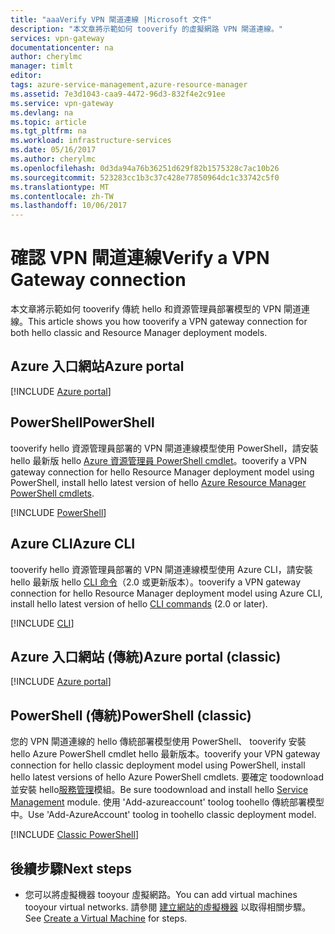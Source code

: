 ```yaml
---
title: "aaaVerify VPN 閘道連線 |Microsoft 文件"
description: "本文章將示範如何 tooverify 的虛擬網路 VPN 閘道連線。"
services: vpn-gateway
documentationcenter: na
author: cherylmc
manager: timlt
editor: 
tags: azure-service-management,azure-resource-manager
ms.assetid: 7e3d1043-caa9-4472-96d3-832f4e2c91ee
ms.service: vpn-gateway
ms.devlang: na
ms.topic: article
ms.tgt_pltfrm: na
ms.workload: infrastructure-services
ms.date: 05/16/2017
ms.author: cherylmc
ms.openlocfilehash: 0d3da94a76b36251d629f82b1575328c7ac10b26
ms.sourcegitcommit: 523283cc1b3c37c428e77850964dc1c33742c5f0
ms.translationtype: MT
ms.contentlocale: zh-TW
ms.lasthandoff: 10/06/2017
---
```

# <a name="verify-a-vpn-gateway-connection"></a><span data-ttu-id="82b78-103">確認 VPN 閘道連線</span><span class="sxs-lookup"><span data-stu-id="82b78-103">Verify a VPN Gateway connection</span></span>

<span data-ttu-id="82b78-104">本文章將示範如何 tooverify 傳統 hello 和資源管理員部署模型的 VPN 閘道連線。</span><span class="sxs-lookup"><span data-stu-id="82b78-104">This article shows you how tooverify a VPN gateway connection for both hello classic and Resource Manager deployment models.</span></span>

## <a name="azure-portal"></a><span data-ttu-id="82b78-105">Azure 入口網站</span><span class="sxs-lookup"><span data-stu-id="82b78-105">Azure portal</span></span>

[!INCLUDE [Azure portal](../../includes/vpn-gateway-verify-connection-portal-rm-include.md)]

## <a name="powershell"></a><span data-ttu-id="82b78-106">PowerShell</span><span class="sxs-lookup"><span data-stu-id="82b78-106">PowerShell</span></span>

<span data-ttu-id="82b78-107">tooverify hello 資源管理員部署的 VPN 閘道連線模型使用 PowerShell，請安裝 hello 最新版 hello [Azure 資源管理員 PowerShell cmdlet](/powershell/azure/overview)。</span><span class="sxs-lookup"><span data-stu-id="82b78-107">tooverify a VPN gateway connection for hello Resource Manager deployment model using PowerShell, install hello latest version of hello [Azure Resource Manager PowerShell cmdlets](/powershell/azure/overview).</span></span>

[!INCLUDE [PowerShell](../../includes/vpn-gateway-verify-connection-ps-rm-include.md)]

## <a name="azure-cli"></a><span data-ttu-id="82b78-108">Azure CLI</span><span class="sxs-lookup"><span data-stu-id="82b78-108">Azure CLI</span></span>

<span data-ttu-id="82b78-109">tooverify hello 資源管理員部署的 VPN 閘道連線模型使用 Azure CLI，請安裝 hello 最新版 hello [CLI 命令](https://docs.microsoft.com/cli/azure/install-azure-cli)（2.0 或更新版本）。</span><span class="sxs-lookup"><span data-stu-id="82b78-109">tooverify a VPN gateway connection for hello Resource Manager deployment model using Azure CLI, install hello latest version of hello [CLI commands](https://docs.microsoft.com/cli/azure/install-azure-cli) (2.0 or later).</span></span>

[!INCLUDE [CLI](../../includes/vpn-gateway-verify-connection-cli-rm-include.md)]


## <a name="azure-portal-classic"></a><span data-ttu-id="82b78-110">Azure 入口網站 (傳統)</span><span class="sxs-lookup"><span data-stu-id="82b78-110">Azure portal (classic)</span></span>

[!INCLUDE [Azure portal](../../includes/vpn-gateway-verify-connection-azureportal-classic-include.md)]

## <a name="powershell-classic"></a><span data-ttu-id="82b78-111">PowerShell (傳統)</span><span class="sxs-lookup"><span data-stu-id="82b78-111">PowerShell (classic)</span></span>

<span data-ttu-id="82b78-112">您的 VPN 閘道連線的 hello 傳統部署模型使用 PowerShell、 tooverify 安裝 hello Azure PowerShell cmdlet hello 最新版本。</span><span class="sxs-lookup"><span data-stu-id="82b78-112">tooverify your VPN gateway connection for hello classic deployment model using PowerShell, install hello latest versions of hello Azure PowerShell cmdlets.</span></span> <span data-ttu-id="82b78-113">要確定 toodownload 並安裝 hello[服務管理](https://docs.microsoft.com/powershell/azure/install-azure-ps?view=azuresmps-3.7.0)模組。</span><span class="sxs-lookup"><span data-stu-id="82b78-113">Be sure toodownload and install hello [Service Management](https://docs.microsoft.com/powershell/azure/install-azure-ps?view=azuresmps-3.7.0) module.</span></span> <span data-ttu-id="82b78-114">使用 'Add-azureaccount' toolog toohello 傳統部署模型中。</span><span class="sxs-lookup"><span data-stu-id="82b78-114">Use 'Add-AzureAccount' toolog in toohello classic deployment model.</span></span>

[!INCLUDE [Classic PowerShell](../../includes/vpn-gateway-verify-connection-ps-classic-include.md)]

## <a name="next-steps"></a><span data-ttu-id="82b78-115">後續步驟</span><span class="sxs-lookup"><span data-stu-id="82b78-115">Next steps</span></span>

* <span data-ttu-id="82b78-116">您可以將虛擬機器 tooyour 虛擬網路。</span><span class="sxs-lookup"><span data-stu-id="82b78-116">You can add virtual machines tooyour virtual networks.</span></span> <span data-ttu-id="82b78-117">請參閱 [建立網站的虛擬機器](../virtual-machines/virtual-machines-windows-hero-tutorial.md?toc=%2fazure%2fvirtual-machines%2fwindows%2ftoc.json) 以取得相關步驟。</span><span class="sxs-lookup"><span data-stu-id="82b78-117">See [Create a Virtual Machine](../virtual-machines/virtual-machines-windows-hero-tutorial.md?toc=%2fazure%2fvirtual-machines%2fwindows%2ftoc.json) for steps.</span></span>
